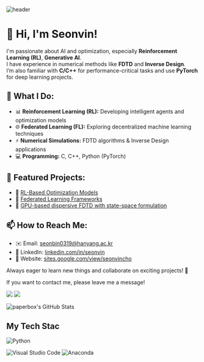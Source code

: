 ![header](https://capsule-render.vercel.app/api?type=waving&color=timeGradient&height=200&section=header&text=Seonvin%20Cho&fontSize=60&fontAlign=70)

# 👋 Hi, I'm Seonvin!

I'm passionate about AI and optimization, especially **Reinforcement Learning (RL)**, **Generative AI**.  
I have experience in numerical methods like **FDTD** and **Inverse Design**.  
I’m also familiar with **C/C++** for performance-critical tasks and use **PyTorch** for deep learning projects.

## 🚀 What I Do:
- 📊 **Reinforcement Learning (RL):** Developing intelligent agents and optimization models
- 🌐 **Federated Learning (FL):** Exploring decentralized machine learning techniques
- ⚡ **Numerical Simulations:** FDTD algorithms & Inverse Design applications
- 💻 **Programming:** C, C++, Python (PyTorch)

## 📂 Featured Projects:
- 🔗 [RL-Based Optimization Models](https://github.com/seonvin/RL-Optimization)
- 🔗 [Federated Learning Frameworks](https://github.com/seonvin/FL-Frameworks)
- 🔗 [GPU-based dispersive FDTD with state-space formulation](https://github.com/seonvin0319/gpu_dispersive_fdtd_ss.git)

## 📫 How to Reach Me:
- ✉️ Email: seonbin0319@hanyang.ac.kr
- 🔗 LinkedIn: [linkedin.com/in/seonvin](https://www.linkedin.com/in/%EC%84%A0%EB%B9%88-%EC%A1%B0-0b7b59219/)
- 🔗 Website: [sites.google.com/view/seonvincho](https://sites.google.com/view/seonvincho/home?authuser=0)

Always eager to learn new things and collaborate on exciting projects! 🚀

If you want to contact me, please leave me a message!
<p>
  <a href="mailto:pureum0319@gmail.com" target="_blank"><img src="https://img.shields.io/badge/pureum0319@gmail.com-EA4335?style=flat-square&logo=Gmail&logoColor=white"/></a>
  <a href="https://www.instagram.com/seon_lit_bin0319/"><img src=https://img.shields.io/badge/Instagram-2EFE2E.svg?style=flat-squar&logo=Instagram&logoColor=%2361DAFB/></a>

![paperbox's GitHub Stats](https://github-readme-stats.vercel.app/api?username=seonvin0319&show_icons=true&count_private=true&theme=buefy)


## My Tech Stac
![Python](https://img.shields.io/badge/python-3fe7e2.svg?style=for-the-badge&logo=python&logoColor=ffdd54) 
  

![Visual Studio Code](https://img.shields.io/badge/Visual%20Studio%20Code-0078d7.svg?style=for-the-badge&logo=visual-studio-code&logoColor=white)  ![Anaconda](https://img.shields.io/badge/Anaconda-3FFC2A.svg?style=for-the-badge&logo=anaconda&logoColor=white)
